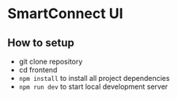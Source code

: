 # SmartConnect UI

## How to setup

- git clone repository
- cd frontend
- `npm install` to install all project dependencies
- `npm run dev` to start local development server
